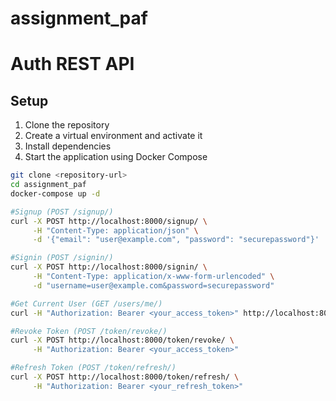# assignment_paf

# Auth REST API

## Setup

1. Clone the repository
2. Create a virtual environment and activate it
3. Install dependencies
4. Start the application using Docker Compose

```sh
git clone <repository-url>
cd assignment_paf
docker-compose up -d

#Signup (POST /signup/)
curl -X POST http://localhost:8000/signup/ \
     -H "Content-Type: application/json" \
     -d '{"email": "user@example.com", "password": "securepassword"}'

#Signin (POST /signin/)
curl -X POST http://localhost:8000/signin/ \
     -H "Content-Type: application/x-www-form-urlencoded" \
     -d "username=user@example.com&password=securepassword"

#Get Current User (GET /users/me/)
curl -H "Authorization: Bearer <your_access_token>" http://localhost:8000/users/me/

#Revoke Token (POST /token/revoke/)
curl -X POST http://localhost:8000/token/revoke/ \
     -H "Authorization: Bearer <your_access_token>"

#Refresh Token (POST /token/refresh/)
curl -X POST http://localhost:8000/token/refresh/ \
     -H "Authorization: Bearer <your_refresh_token>"



